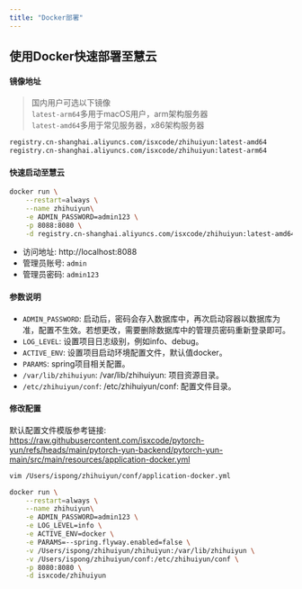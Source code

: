 ```yaml
---
title: "Docker部署"
---
```


## 使用Docker快速部署至慧云

#### 镜像地址

> 国内用户可选以下镜像  
> `latest-arm64`多用于macOS用户，arm架构服务器    
> `latest-amd64`多用于常见服务器，x86架构服务器 

```bash
registry.cn-shanghai.aliyuncs.com/isxcode/zhihuiyun:latest-amd64 
registry.cn-shanghai.aliyuncs.com/isxcode/zhihuiyun:latest-arm64
```

#### 快速启动至慧云

```bash
docker run \
    --restart=always \
    --name zhihuiyun\
    -e ADMIN_PASSWORD=admin123 \
    -p 8088:8080 \
    -d registry.cn-shanghai.aliyuncs.com/isxcode/zhihuiyun:latest-amd64
```

- 访问地址: http://localhost:8088 
- 管理员账号: `admin` 
- 管理员密码: `admin123`

#### 参数说明

- `ADMIN_PASSWORD`: 启动后，密码会存入数据库中，再次启动容器以数据库为准，配置不生效。若想更改，需要删除数据库中的管理员密码重新登录即可。
- `LOG_LEVEL`: 设置项目日志级别，例如info、debug。
- `ACTIVE_ENV`: 设置项目启动环境配置文件，默认值docker。
- `PARAMS`: spring项目相关配置。
- `/var/lib/zhihuiyun`: /var/lib/zhihuiyun: 项目资源目录。
- `/etc/zhihuiyun/conf`: /etc/zhihuiyun/conf: 配置文件目录。

#### 修改配置

默认配置文件模版参考链接:   
https://raw.githubusercontent.com/isxcode/pytorch-yun/refs/heads/main/pytorch-yun-backend/pytorch-yun-main/src/main/resources/application-docker.yml

```bash
vim /Users/ispong/zhihuiyun/conf/application-docker.yml
```

```bash
docker run \
    --restart=always \
    --name zhihuiyun\
    -e ADMIN_PASSWORD=admin123 \
    -e LOG_LEVEL=info \
    -e ACTIVE_ENV=docker \
    -e PARAMS=--spring.flyway.enabled=false \
    -v /Users/ispong/zhihuiyun/zhihuiyun:/var/lib/zhihuiyun \
    -v /Users/ispong/zhihuiyun/conf:/etc/zhihuiyun/conf \
    -p 8080:8080 \
    -d isxcode/zhihuiyun
```